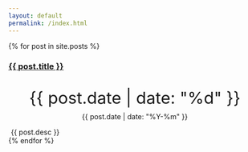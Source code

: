 ```yaml
---
layout: default
permalink: /index.html
---
```

<!-- 文章列表 -->
<div class="container">
	<div class="row" id="posts">
		{% for post in site.posts %}
		<div class="col-md-6 col-sm-12 col-xs-12">
			<div class="panel panel-{% if post.style %}{{ post.style }}{% else %}{{ "default" }}{% endif %}">
				<div class="panel-heading">
					<h3 class="panel-title"><span class="glyphicon glyphicon-file"></span> <a href="{{ post.url }}">{{ post.title }}</a></h3>
				</div>
				<div class="panel-body">
					<div class="media">
						<div class="pull-left" align="center">
							<p style="font-size: 33px;margin-bottom: -5px;" class="text-{% if post.style %}{{ post.style }}{% else %}{{ "muted" }}{% endif %}">{{ post.date | date: "%d" }}</p>
							<p class="text-{% if post.style %}{{ post.style }}{% else %}{{ "muted" }}{% endif %}">{{ post.date | date: "%Y-%m" }}</p>
						</div>
						<div class="media-body text-{% if post.style %}{{ post.style }}{% else %}{{ "muted" }}{% endif %}" style="padding-left: 5px;">
							{{ post.desc }}
						</div>
					</div>
				</div>
			</div>
		</div>
		{% endfor %}
	</div>
</div>
<!-- 右键菜单 -->
<script src="/static/bootstrap.contextmenu/bootstrap.contextmenu.js"></script>
<script type="text/javascript">
var category_menu = [];
category_menu.push({
	text: '<i class="pull-right badge">{{ site.posts | size }}</i>全部分类',
	icon: 'glyphicon-th',
	callback: function(){
		getCategory('all');
	}
});
category_menu.push({
	text: '---'
});
{% for category in site.categories %}
category_menu.push({
	text: '<i class="pull-right badge">{{ category[1] | size }}</i>{{ category[0] }}',
	icon: 'glyphicon-file',
	callback: function(){
		getCategory('{{ category[0] }}');
	}
});
{% endfor %}
category_menu.push({
	text: '---'
});
category_menu.push({
	text: '默认分类',
	icon: 'glyphicon-th-large',
	callback: function(){
		getCategory('');
	}
});

var mainmenu = _ctxMenu.init([
{
	text: '返回顶部',
	icon: 'glyphicon-chevron-up',
	callback: function(){
		location.href = "#top";
	}
},{
	text: '---'
},{
	text: '刷新页面',
	icon: 'glyphicon-refresh',
	callback: function(){
		location.reload();
	}
},{
	text: '---'
},{
	text: '文章分类',
	icon: 'glyphicon-th-large',
	menu: category_menu
},{
	text: '个人页面',
	icon: 'glyphicon-book',
	menu: [
	{
		text: '关于本站',
		icon: 'glyphicon-heart',
		callback: function(){
			window.open("/about/", "_blank");
		}
	},{
		text: '留个言吧',
		icon: 'glyphicon-envelope',
		callback: function(){
			window.open("/guest/", "_blank");
		}
	},{
		text: '---'
	},{
		text: 'GitHub',
		icon: 'glyphicon-paperclip',
		callback: function(){
			window.open("https://github.com/h01", "_blank");
		}
	}]
},{
	text: '---'
},{
	text: '关闭页面',
	icon: 'glyphicon-off',
	disabled: true
}
]);
_ctxMenu.bind(mainmenu, document);
</script>
